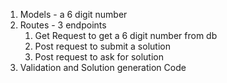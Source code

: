 1) Models - a 6 digit number 
2) Routes - 3 endpoints 
   1) Get Request to get a 6 digit number from db
   2) Post request to submit a solution 
   3) Post request to ask for solution
3) Validation and Solution generation Code